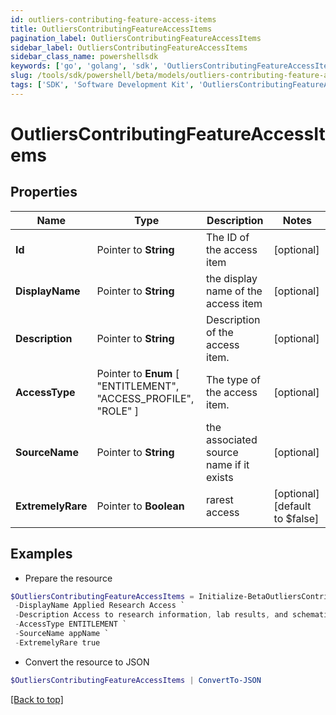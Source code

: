 ```yaml
---
id: outliers-contributing-feature-access-items
title: OutliersContributingFeatureAccessItems
pagination_label: OutliersContributingFeatureAccessItems
sidebar_label: OutliersContributingFeatureAccessItems
sidebar_class_name: powershellsdk
keywords: ['go', 'golang', 'sdk', 'OutliersContributingFeatureAccessItems'] 
slug: /tools/sdk/powershell/beta/models/outliers-contributing-feature-access-items
tags: ['SDK', 'Software Development Kit', 'OutliersContributingFeatureAccessItems']
---
```



# OutliersContributingFeatureAccessItems

## Properties

Name | Type | Description | Notes
------------ | ------------- | ------------- | -------------
**Id** |  Pointer to **String** | The ID of the access item | [optional] 
**DisplayName** |  Pointer to **String** | the display name of the access item | [optional] 
**Description** |  Pointer to **String** | Description of the access item. | [optional] 
**AccessType** |  Pointer to  **Enum** [  "ENTITLEMENT",    "ACCESS_PROFILE",    "ROLE" ] | The type of the access item. | [optional] 
**SourceName** |  Pointer to **String** | the associated source name if it exists | [optional] 
**ExtremelyRare** |  Pointer to **Boolean** | rarest access | [optional] [default to $false]

## Examples

- Prepare the resource
```powershell
$OutliersContributingFeatureAccessItems = Initialize-BetaOutliersContributingFeatureAccessItems  -Id 2c938083633d259901633d2623ec0375 `
 -DisplayName Applied Research Access `
 -Description Access to research information, lab results, and schematics `
 -AccessType ENTITLEMENT `
 -SourceName appName `
 -ExtremelyRare true
```

- Convert the resource to JSON
```powershell
$OutliersContributingFeatureAccessItems | ConvertTo-JSON
```


[[Back to top]](#) 

